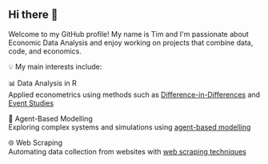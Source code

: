 ## Hi there 👋
Welcome to my GitHub profile! My name is Tim and I'm passionate about Economic Data Analysis and enjoy working on projects that combine data, code, and economics.

💡 My main interests include: 

📊 Data Analysis in R  
Applied econometrics using methods such as [Difference-in-Differences](https://github.com/timbirkert/Econometric-Analysis) and [Event Studies](https://github.com/timbirkert/Econometric-Analysis/tree/main/Analysis_Results)


🧠 Agent-Based Modelling  
Exploring complex systems and simulations using [agent-based modelling](https://github.com/timbirkert/Agent-based-model---Higher-order-thinking/tree/main)   

🌐 Web Scraping  
Automating data collection from websites with [web scraping techniques](https://github.com/timbirkert/web_scraper---tax_office_rating)   
<!--
**timbirkert/timbirkert** is a ✨ _special_ ✨ repository because its `README.md` (this file) appears on your GitHub profile.

Here are some ideas to get you started:

- 🔭 I’m currently working on ...
- 🌱 I’m currently learning ...
- 👯 I’m looking to collaborate on ...
- 🤔 I’m looking for help with ...
- 💬 Ask me about ...
- 📫 How to reach me: ...
- 😄 Pronouns: ...
- ⚡ Fun fact: ...
-->
